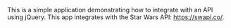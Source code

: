 This is a simple application demonstrating how to integrate with an API using jQuery. This app integrates with the Star Wars API: https://swapi.co/.